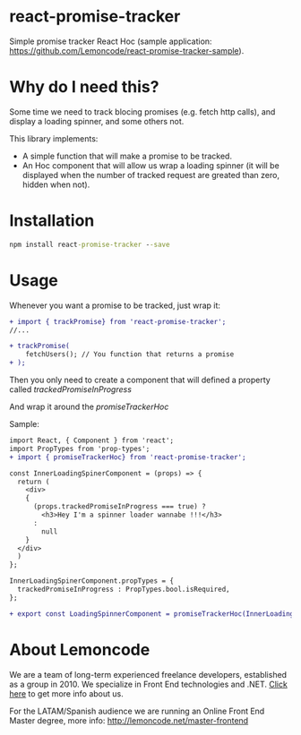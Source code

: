 # react-promise-tracker

Simple promise tracker React Hoc (sample application: https://github.com/Lemoncode/react-promise-tracker-sample).

# Why do I need this?

Some time we need to track blocing promises (e.g. fetch http calls), and display a loading spinner, and some others not.

This library implements:
  - A simple function that will make a promise to be tracked.
  - An Hoc component that will allow us wrap a loading spinner (it will be displayed when the number of tracked request are greated than zero, hidden when not).
  
# Installation

```cmd
npm install react-promise-tracker --save
```

# Usage

Whenever you want a promise to be tracked, just wrap it:

```diff
+ import { trackPromise} from 'react-promise-tracker';
//...

+ trackPromise(
    fetchUsers(); // You function that returns a promise
+ );
```

Then you only need to create a component that will defined a property called _trackedPromiseInProgress_

And wrap it around the _promiseTrackerHoc_

Sample:

```diff
import React, { Component } from 'react';
import PropTypes from 'prop-types';
+ import { promiseTrackerHoc} from 'react-promise-tracker';

const InnerLoadingSpinerComponent = (props) => {
  return (
    <div>      
    {
      (props.trackedPromiseInProgress === true) ?
        <h3>Hey I'm a spinner loader wannabe !!!</h3>
      :
        null       
    }
  </div>  
  )
};

InnerLoadingSpinerComponent.propTypes = {
  trackedPromiseInProgress : PropTypes.bool.isRequired,
};

+ export const LoadingSpinnerComponent = promiseTrackerHoc(InnerLoadingSpinerComponent);
```

# About Lemoncode

We are a team of long-term experienced freelance developers, established as a group in 2010.
We specialize in Front End technologies and .NET. [Click here](http://lemoncode.net/services/en/#en-home) to get more info about us. 

For the LATAM/Spanish audience we are running an Online Front End Master degree, more info: http://lemoncode.net/master-frontend
